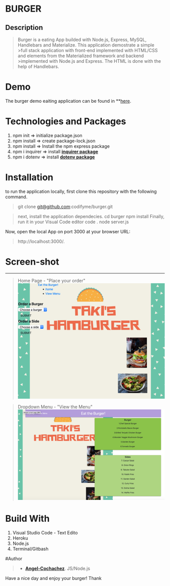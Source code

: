 # BURGER
## Description
>Burger is a eating App builded with Node.js, Express, MySQL, Handlebars and Materialize. This application demostrate a simple >full stack application with front-end implemented with HTML/CSS and elements from the Materialized framework and backend >implemented with Node.js and Express. The HTML is done with the help of Handlebars.

# Demo
The burger demo eaiting application can be found in **[here](https://dasburger.herokuapp.com/).

# Technologies and Packages
1. npm init => initialize package.json
2. npm install => create package-lock.json
3. npm install => Install the npm express package
3. npm i inquirer => install **[inquirer package](https://www.npmjs.com/package/inquirer)**
4. npm i dotenv => install **[dotenv package](https://www.npmjs.com/package/dotenv)**


# Installation
to run the application locally, first clone this repository with the following command.
> git clone git@github.com:codifyme/burger.git

>next, install the application dependecies.
>cd burger
>npm install
>Finally, run it in your Visual Code editor 
>code .
>node server.js

Now, open the local App on port 3000 at your browser URL:
>http://localhost:3000/.
# Screen-shot
----------------
>Home Page - "Place your order"
![terminal burger site](public/assets/images/hamburss.png)

>Dropdown Menu - "View the Menu"
![terminal burger site](public/assets/images/viewMenu.png)

# Build With
1. Visual Studio Code - Text Edito
2. Heroku
3. Node.js
4. Terminal/Gitbash

#Author
>- **[Angel-Cochachez](https://github.com/codifyme/FriendFinder/)**. JS/Node.js 


Have a nice day and enjoy your burger!
Thank 







